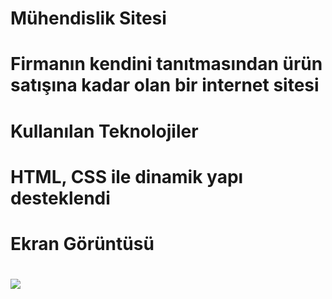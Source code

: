 <h1>Mühendislik Sitesi<h1>

Firmanın kendini tanıtmasından ürün satışına kadar olan bir internet sitesi


<h1>Kullanılan Teknolojiler<h1>

 HTML, CSS ile dinamik yapı desteklendi

 <h1>Ekran Görüntüsü<h1>

 ![](ramazank%C3%BCn.proje2gif.gif)